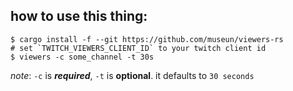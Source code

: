 ## how to use this thing:
```
$ cargo install -f --git https://github.com/museun/viewers-rs
# set `TWITCH_VIEWERS_CLIENT_ID` to your twitch client id
$ viewers -c some_channel -t 30s
```

*note*: `-c` is ***required***, `-t` is **optional**. it defaults to `30 seconds`

